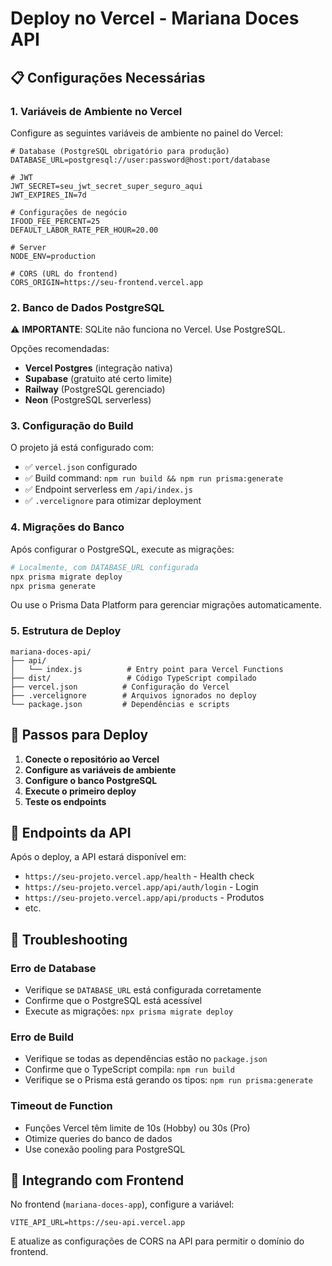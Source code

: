 # Deploy no Vercel - Mariana Doces API

## 📋 Configurações Necessárias

### 1. Variáveis de Ambiente no Vercel

Configure as seguintes variáveis de ambiente no painel do Vercel:

```env
# Database (PostgreSQL obrigatório para produção)
DATABASE_URL=postgresql://user:password@host:port/database

# JWT
JWT_SECRET=seu_jwt_secret_super_seguro_aqui
JWT_EXPIRES_IN=7d

# Configurações de negócio
IFOOD_FEE_PERCENT=25
DEFAULT_LABOR_RATE_PER_HOUR=20.00

# Server
NODE_ENV=production

# CORS (URL do frontend)
CORS_ORIGIN=https://seu-frontend.vercel.app
```

### 2. Banco de Dados PostgreSQL

⚠️ **IMPORTANTE**: SQLite não funciona no Vercel. Use PostgreSQL.

Opções recomendadas:
- **Vercel Postgres** (integração nativa)
- **Supabase** (gratuito até certo limite)
- **Railway** (PostgreSQL gerenciado)
- **Neon** (PostgreSQL serverless)

### 3. Configuração do Build

O projeto já está configurado com:
- ✅ `vercel.json` configurado
- ✅ Build command: `npm run build && npm run prisma:generate`
- ✅ Endpoint serverless em `/api/index.js`
- ✅ `.vercelignore` para otimizar deployment

### 4. Migrações do Banco

Após configurar o PostgreSQL, execute as migrações:

```bash
# Localmente, com DATABASE_URL configurada
npx prisma migrate deploy
npx prisma generate
```

Ou use o Prisma Data Platform para gerenciar migrações automaticamente.

### 5. Estrutura de Deploy

```
mariana-doces-api/
├── api/
│   └── index.js          # Entry point para Vercel Functions
├── dist/                 # Código TypeScript compilado
├── vercel.json          # Configuração do Vercel
├── .vercelignore        # Arquivos ignorados no deploy
└── package.json         # Dependências e scripts
```

## 🚀 Passos para Deploy

1. **Conecte o repositório ao Vercel**
2. **Configure as variáveis de ambiente**
3. **Configure o banco PostgreSQL**
4. **Execute o primeiro deploy**
5. **Teste os endpoints**

## 🔗 Endpoints da API

Após o deploy, a API estará disponível em:
- `https://seu-projeto.vercel.app/health` - Health check
- `https://seu-projeto.vercel.app/api/auth/login` - Login
- `https://seu-projeto.vercel.app/api/products` - Produtos
- etc.

## 🐛 Troubleshooting

### Erro de Database
- Verifique se `DATABASE_URL` está configurada corretamente
- Confirme que o PostgreSQL está acessível
- Execute as migrações: `npx prisma migrate deploy`

### Erro de Build
- Verifique se todas as dependências estão no `package.json`
- Confirme que o TypeScript compila: `npm run build`
- Verifique se o Prisma está gerando os tipos: `npm run prisma:generate`

### Timeout de Function
- Funções Vercel têm limite de 10s (Hobby) ou 30s (Pro)
- Otimize queries do banco de dados
- Use conexão pooling para PostgreSQL

## 📱 Integrando com Frontend

No frontend (`mariana-doces-app`), configure a variável:

```env
VITE_API_URL=https://seu-api.vercel.app
```

E atualize as configurações de CORS na API para permitir o domínio do frontend.
